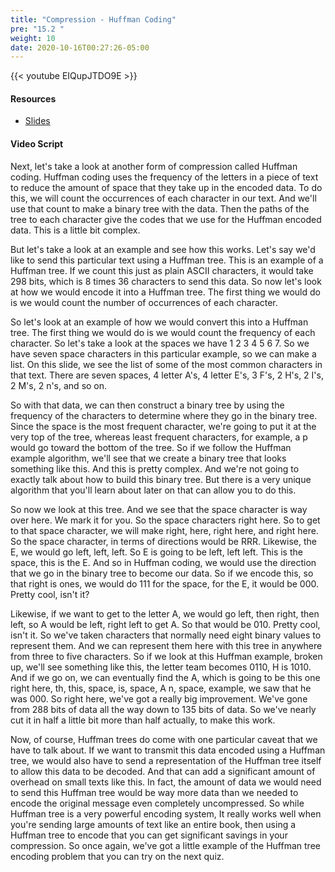 ```yaml
---
title: "Compression - Huffman Coding"
pre: "15.2 "
weight: 10
date: 2020-10-16T00:27:26-05:00
---
```


{{< youtube EIQupJTDO9E >}}


#### Resources
* [Slides](../slides/21-Compression-Error-Checking.pdf)

#### Video Script

Next, let's take a look at another form of compression called Huffman coding. Huffman coding uses the frequency of the letters in a piece of text to reduce the amount of space that they take up in the encoded data. To do this, we will count the occurrences of each character in our text. And we'll use that count to make a binary tree with the data. Then the paths of the tree to each character give the codes that we use for the Huffman encoded data. This is a little bit complex. 

But let's take a look at an example and see how this works. Let's say we'd like to send this particular text using a Huffman tree. This is an example of a Huffman tree. If we count this just as plain ASCII characters, it would take 298 bits, which is 8 times 36 characters to send this data. So now let's look at how we would encode it into a Huffman tree. The first thing we would do is we would count the number of occurrences of each character. 

So let's look at an example of how we would convert this into a Huffman tree. The first thing we would do is we would count the frequency of each character. So let's take a look at the spaces we have 1 2 3 4 5 6 7. So we have seven space characters in this particular example, so we can make a list. On this slide, we see the list of some of the most common characters in that text. There are seven spaces, 4 letter A's, 4 letter E's, 3 F's, 2 H's, 2 I's, 2 M's, 2 n's, and so on. 

So with that data, we can then construct a binary tree by using the frequency of the characters to determine where they go in the binary tree. Since the space is the most frequent character, we're going to put it at the very top of the tree, whereas least frequent characters, for example, a p would go toward the bottom of the tree. So if we follow the Huffman example algorithm, we'll see that we create a binary tree that looks something like this. And this is pretty complex. And we're not going to exactly talk about how to build this binary tree. But there is a very unique algorithm that you'll learn about later on that can allow you to do this. 

So now we look at this tree. And we see that the space character is way over here. We mark it for you. So the space characters right here. So to get to that space character, we will make right, here, right here, and right here. So the space character, in terms of directions would be RRR. Likewise, the E, we would go left, left, left. So E is going to be left, left left. This is the space, this is the E. And so in Huffman coding, we would use the direction that we go in the binary tree to become our data. So if we encode this, so that right is ones, we would do 111 for the space, for the E, it would be 000. Pretty cool, isn't it? 

Likewise, if we want to get to the letter A, we would go left, then right, then left, so A would be left, right left to get A. So that would be 010. Pretty cool, isn't it. So we've taken characters that normally need eight binary values to represent them. And we can represent them here with this tree in anywhere from three to five characters. So if we look at this Huffman example, broken up, we'll see something like this, the letter team becomes 0110, H is 1010. And if we go on, we can eventually find the A, which is going to be this one right here, th, this, space, is, space, A n, space, example, we saw that he was 000. So right here, we've got a really big improvement. We've gone from 288 bits of data all the way down to 135 bits of data. So we've nearly cut it in half a little bit more than half actually, to make this work. 

Now, of course, Huffman trees do come with one particular caveat that we have to talk about. If we want to transmit this data encoded using a Huffman tree, we would also have to send a representation of the Huffman tree itself to allow this data to be decoded. And that can add a significant amount of overhead on small texts like this. In fact, the amount of data we would need to send this Huffman tree would be way more data than we needed to encode the original message even completely uncompressed. So while Huffman tree is a very powerful encoding system, It really works well when you're sending large amounts of text like an entire book, then using a Huffman tree to encode that you can get significant savings in your compression. So once again, we've got a little example of the Huffman tree encoding problem that you can try on the next quiz.